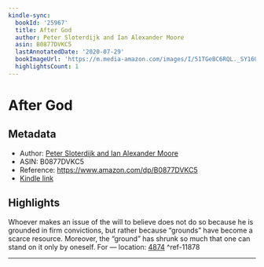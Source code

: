 ```yaml
---
kindle-sync:
  bookId: '25967'
  title: After God
  author: Peter Sloterdijk and Ian Alexander Moore
  asin: B0877DVKC5
  lastAnnotatedDate: '2020-07-29'
  bookImageUrl: 'https://m.media-amazon.com/images/I/51TGeBC6RQL._SY160.jpg'
  highlightsCount: 1
---
```

# After God
## Metadata
* Author: [Peter Sloterdijk and Ian Alexander Moore](https://www.amazon.comundefined)
* ASIN: B0877DVKC5
* Reference: https://www.amazon.com/dp/B0877DVKC5
* [Kindle link](kindle://book?action=open&asin=B0877DVKC5)

## Highlights
Whoever makes an issue of the will to believe does not do so because he is grounded in firm convictions, but rather because “grounds” have become a scarce resource. Moreover, the “ground” has shrunk so much that one can stand on it only by oneself. For — location: [4874](kindle://book?action=open&asin=B0877DVKC5&location=4874) ^ref-11878

---

